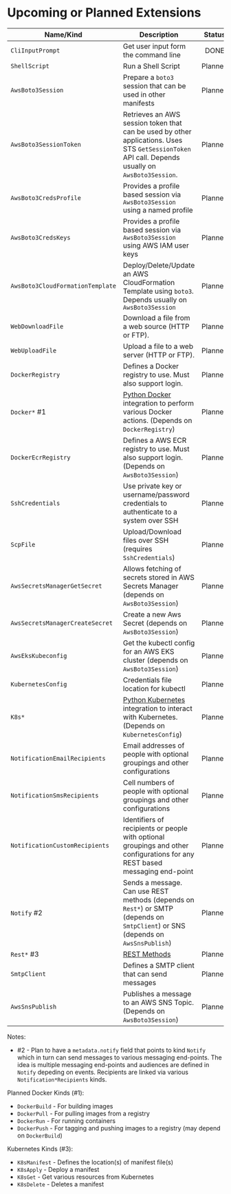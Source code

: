 # Upcoming or Planned Extensions

| Name/Kind                              | Description                                                                                                                                       | Status  |
|----------------------------------------|---------------------------------------------------------------------------------------------------------------------------------------------------|:-------:|
| `CliInputPrompt`                       | Get user input form the command line                                                                                                              | DONE    |
| `ShellScript`                          | Run a Shell Script                                                                                                                                | Planned |
| `AwsBoto3Session`                      | Prepare a `boto3` session that can be used in other manifests                                                                                     | Planned |
| `AwsBoto3SessionToken`                 | Retrieves an AWS session token that can be used by other applications. Uses STS `GetSessionToken` API call. Depends usually on `AwsBoto3Session`. | Planned |
| `AwsBoto3CredsProfile`                 | Provides a profile based session via `AwsBoto3Session` using a named profile                                                                      | Planned |
| `AwsBoto3CredsKeys`                    | Provides a profile based session via `AwsBoto3Session` using AWS IAM user keys                                                                    | Planned |
| `AwsBoto3CloudFormationTemplate`       | Deploy/Delete/Update an AWS CloudFormation Template using `boto3`. Depends usually on `AwsBoto3Session`                                           | Planned |
| `WebDownloadFile`                      | Download a file from a web source (HTTP or FTP).                                                                                                  | Planned |
| `WebUploadFile`                        | Upload a file to a web server (HTTP or FTP).                                                                                                      | Planned |
| `DockerRegistry`                       | Defines a Docker registry to use. Must also support login.                                                                                        | Planned |
| `Docker*` #1                           | [Python Docker](https://docker-py.readthedocs.io/en/stable/) integration to perform various Docker actions. (Depends on `DockerRegistry`)         | Planned |
| `DockerEcrRegistry`                    | Defines a AWS ECR registry to use. Must also support login. (Depends on `AwsBoto3Session`)                                                        | Planned |
| `SshCredentials`                       | Use private key or username/password credentials to authenticate to a system over SSH                                                             | Planned |
| `ScpFile`                              | Upload/Download files over SSH (requires `SshCredentials`)                                                                                        | Planned |
| `AwsSecretsManagerGetSecret`           | Allows fetching of secrets stored in AWS Secrets Manager (depends on `AwsBoto3Session`)                                                           | Planned |
| `AwsSecretsManagerCreateSecret`        | Create a new Aws Secret (depends on `AwsBoto3Session`)                                                                                            | Planned |
| `AwsEksKubeconfig`                     | Get the kubectl config for an AWS EKS cluster (depends on `AwsBoto3Session`)                                                                      | Planned |
| `KubernetesConfig`                     | Credentials file location for kubectl                                                                                                             | Planned |
| `K8s*`                                 | [Python Kubernetes](https://github.com/kubernetes-client/python) integration to interact with Kubernetes. (Depends on `KubernetesConfig`)         | Planned |
| `NotificationEmailRecipients`          | Email addresses of people with optional groupings and other configurations                                                                        | Planned |
| `NotificationSmsRecipients`            | Cell numbers of people with optional groupings and other configurations                                                                           | Planned |
| `NotificationCustomRecipients`         | Identifiers of recipients or people with optional groupings and other configurations for any REST based messaging end-point                       | Planned |
| `Notify` #2                            | Sends a message. Can use REST methods (depends on `Rest*`) or SMTP (depends on `SmtpClient`) or SNS (depends on `AwsSnsPublish`)                  | Planned |
| `Rest*`  #3                            | [REST Methods](https://developer.mozilla.org/en-US/docs/Web/HTTP/Methods)                                                                         | Planned |
| `SmtpClient`                           | Defines a SMTP client that can send messages                                                                                                      | Planned |
| `AwsSnsPublish`                        | Publishes a message to an AWS SNS Topic. (Depends on `AwsBoto3Session`)                                                                           | Planned |

Notes:

* #2 - Plan to have a `metadata.notify` field that points to kind `Notify` which in turn can send messages to various messaging end-points. The idea is multiple messaging end-points and audiences are defined in `Notify` depeding on events. Recipients are linked via various `Notification*Recipients` kinds.

Planned Docker Kinds (#1):

* `DockerBuild` - For building images
* `DockerPull` - For pulling images from a registry
* `DockerRun` - For running containers
* `DockerPush` - For tagging and pushing images to a registry (may depend on `DockerBuild`)

Kubernetes Kinds (#3):

* `K8sManifest` - Defines the location(s) of manifest file(s)
* `K8sApply` - Deploy a manifest
* `K8sGet` - Get various resources from Kubernetes
* `K8sDelete` - Deletes a manifest

